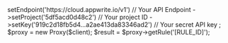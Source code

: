 <?php

use Appwrite\Client;
use Appwrite\Services\Proxy;

$client = new Client();

$client
    ->setEndpoint('https://cloud.appwrite.io/v1') // Your API Endpoint
    ->setProject('5df5acd0d48c2') // Your project ID
    ->setKey('919c2d18fb5d4...a2ae413da83346ad2') // Your secret API key
;

$proxy = new Proxy($client);

$result = $proxy->getRule('[RULE_ID]');